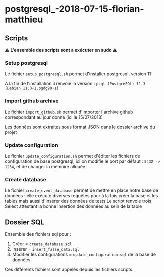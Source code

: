 # postgresql_-2018-07-15-florian-matthieu


## Scripts

 **⚠ L'ensemble des scripts sont a exécuter en sudo ⚠** 
 
 
### Setup postgresql

Le fichier `setup_postgresql.sh` permet d'installer postgresql, version 11

A la fin de l'installation il renvoie la version :
`psql (PostgreSQL) 11.3 (Debian 11.3-1.pgdg90+1)`


### Import github archive

Le fichier `import_github.sh` permet d'importer l'archive github correspondant au jour donné (ici le 15/07/2018)

Les données sont extraites sous format JSON dans le dossier archive du projet


### Update configuration

Le fichier `update_configuration.sh` permet d'éditer les fichiers de configuration de base postgresql, ici on modifie le port par défaut : `5432 -> 1234`, et de changer la mémoire allouée 


### Create database

Le fichier `create_event_database` permet de mettre en place notre base de données : elle exécute diverses requêtes pour à la fois créer la base et les tables mais aussi d'insérer des données de tests
Le script renvoie trois Select attestant la bonne insertion des données au sein de la table


## Dossier SQL 
Ensemble des fichiers sql pour : 
1. Créer = `create_database.sql` 
2. Insérer = `insert_false_data.sql`
3. Modifier les configurations = `update_configuration.sql` de la base de données 

Ces différents fichiers sont appelés depuis les fichiers scripts.
